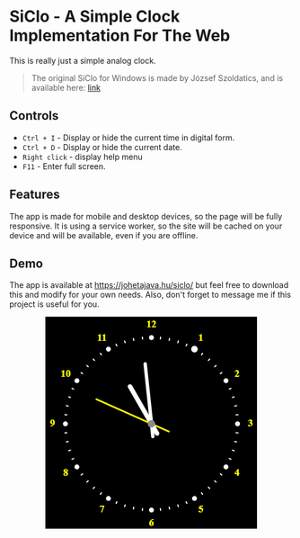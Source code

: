 # SiClo - A Simple Clock Implementation For The Web

This is really just a simple analog clock.

> The original SiClo for Windows is made by  József Szoldatics, and is available here: [link](https://www.szolda.hu/page.php?num=61)

## Controls
- ```Ctrl + I``` - Display or hide the current time in digital form.
- ```Ctrl + D``` - Display or hide the current date.
- ```Right click``` - display help menu
- ```F11``` - Enter full screen.

## Features
The app is made for mobile and desktop devices, so the page will be fully responsive. It is using a service worker, so the site will be cached on your device and will be available, even if you are offline.

## Demo
The app is available at https://johetajava.hu/siclo/ but feel free to download this and modify for your own needs. Also, don't forget to message me if this project is useful for you.

<div style="text-align: center">

![A picture of the application](images/icon-377x377.png)

</div>